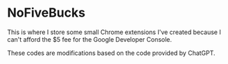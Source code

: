 # NoFiveBucks

This is where I store some small Chrome extensions I've created because I can't afford the $5 fee for the Google Developer Console.

These codes are modifications based on the code provided by ChatGPT.
